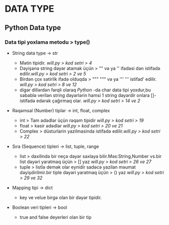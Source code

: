 # DATA TYPE
## Python Data type
### Data tipi yoxlama metodu > type()

- String data type → str 
    - Mətin tipidir. _will.py > kod setri > 4_
    - Dəyişənə string dəyər atamak üçün > "" və ya '' ifadəsi dən istifadə edilir._will.py > kod setri > 2 ve 5_
    - Birdən çox sətirlik ifadə olduqda > """  """ və ya '''  ''' istifad' edilir. _will.py > kod setri > 8 ve 12_ 
    - digər dillərdən fərqli olaraq *Python* -da char data tipi yoxdur,bu səbəblə verilən string dəyərlərin hamsi 1 string dəyərdir onlara []- istifadə edərək çağırmaq olar. _will.py > kod setri > 14 ve 2_ 
- Rəqəmsal (Number) tiplər → int, float, complex 
    - int > Tam ədədlər üçün rəqəm tipidir  _will.py > kod setri > 19_ 
    - float > kəsir ədədlər _will.py > kod setri > 20 ve 21_ 
    - Complex > düsturlarin yazilmasinda istifadə edilir._will.py > kod setri > 22_

- Sıra (Sequence) tipleri → list, tuple, range
    - list > daxilində bir neçə dəyər saxlaya bilir.Məs:String,Number vs.bir list dəyəri yaratmaq üçün > [] yaz  _will.py > kod setri > 26 ve 27_
    - tuple > listlə demək olar eynidir sadəcə yazilan məumat dəyişdirilmir.bir tiple dəyəri yaratmaq üçün > () yaz _will.py > kod setri > 29 ve 32_

- Mapping tipi → dict
    - key  ve velue birgə olan bir dəyər tipidir.

- Boolean veri tipleri → bool
    - true and false deyerleri olan bir tip


